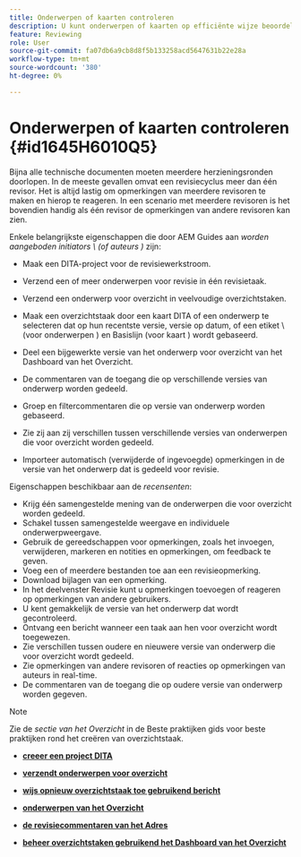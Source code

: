 ```yaml
---
title: Onderwerpen of kaarten controleren
description: U kunt onderwerpen of kaarten op efficiënte wijze beoordelen in AEM Guides voor een vloeiende inhoudsevaluatie. De functies voor auteurs en revisoren in AEM Guides kennen.
feature: Reviewing
role: User
source-git-commit: fa07db6a9cb8d8f5b133258acd5647631b22e28a
workflow-type: tm+mt
source-wordcount: '380'
ht-degree: 0%

---
```


# Onderwerpen of kaarten controleren {#id1645H6010Q5}

Bijna alle technische documenten moeten meerdere herzieningsronden doorlopen. In de meeste gevallen omvat een revisiecyclus meer dan één revisor. Het is altijd lastig om opmerkingen van meerdere revisoren te maken en hierop te reageren. In een scenario met meerdere revisoren is het bovendien handig als één revisor de opmerkingen van andere revisoren kan zien.

Enkele belangrijkste eigenschappen die door AEM Guides aan *worden aangeboden initiators \ (of auteurs \)* zijn:

- Maak een DITA-project voor de revisiewerkstroom.
- Verzend een of meer onderwerpen voor revisie in één revisietaak.

- Verzend een onderwerp voor overzicht in veelvoudige overzichtstaken.

- Maak een overzichtstaak door een kaart DITA of een onderwerp te selecteren dat op hun recentste versie, versie op datum, of een etiket \ (voor onderwerpen \) en Basislijn \(voor kaart \) wordt gebaseerd.

- Deel een bijgewerkte versie van het onderwerp voor overzicht van het Dashboard van het Overzicht.

- De commentaren van de toegang die op verschillende versies van onderwerp worden gedeeld.

- Groep en filtercommentaren die op versie van onderwerp worden gebaseerd.

- Zie zij aan zij verschillen tussen verschillende versies van onderwerpen die voor overzicht worden gedeeld.

- Importeer automatisch \(verwijderde of ingevoegde\) opmerkingen in de versie van het onderwerp dat is gedeeld voor revisie.


Eigenschappen beschikbaar aan de *recensenten*:

- Krijg één samengestelde mening van de onderwerpen die voor overzicht worden gedeeld.
- Schakel tussen samengestelde weergave en individuele onderwerpweergave.
- Gebruik de gereedschappen voor opmerkingen, zoals het invoegen, verwijderen, markeren en notities en opmerkingen, om feedback te geven.
- Voeg een of meerdere bestanden toe aan een revisieopmerking.
- Download bijlagen van een opmerking.
- In het deelvenster Revisie kunt u opmerkingen toevoegen of reageren op opmerkingen van andere gebruikers.
- U kent gemakkelijk de versie van het onderwerp dat wordt gecontroleerd.
- Ontvang een bericht wanneer een taak aan hen voor overzicht wordt toegewezen.
- Zie verschillen tussen oudere en nieuwere versie van onderwerp die voor overzicht wordt gedeeld.
- Zie opmerkingen van andere revisoren of reacties op opmerkingen van auteurs in real-time.
- De commentaren van de toegang die op oudere versie van onderwerp worden gegeven.

>[!NOTE]
>
> Zie de *sectie van het Overzicht* in de Beste praktijken gids voor beste praktijken rond het creëren van overzichtstaak.

- **[creeer een project DITA](authoring-create-dita-project.md)**

- **[verzendt onderwerpen voor overzicht](review-send-topics-for-review.md)**

- **[wijs opnieuw overzichtstaak toe gebruikend bericht](reassign-review-using-notification.md)**

- **[onderwerpen van het Overzicht](review-topics.md)**

- **[de revisiecommentaren van het Adres](review-address-review-comments.md)**

- **[beheer overzichtstaken gebruikend het Dashboard van het Overzicht](review-manage-tasks-review-dashboard.md)**
